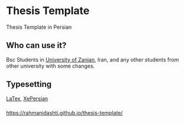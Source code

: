 # Thesis Template
Thesis Template in Persian

## Who can use it?
Bsc Students in [University of Zanjan](https://www.znu.ac.ir), Iran, and any other students from other university with some changes.

## Typesetting
[LaTex](https://www.latex-project.org/), [XePersian](https://www.ctan.org/pkg/xepersian?lang=en)

###
https://rahmanidashti.github.io/thesis-template/
